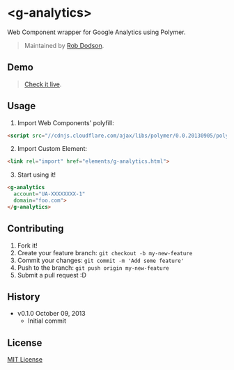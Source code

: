 # &lt;g-analytics&gt;

Web Component wrapper for Google Analytics using Polymer.

> Maintained by [Rob Dodson](https://github.com/robdodson).

## Demo

> [Check it live](http://robdodson.github.io/g-analytics).

## Usage

1. Import Web Components' polyfill:

  ```html
  <script src="//cdnjs.cloudflare.com/ajax/libs/polymer/0.0.20130905/polymer.min.js"></script>
  ```

2. Import Custom Element:

  ```html
  <link rel="import" href="elements/g-analytics.html">
  ```

3. Start using it!

  ```html
  <g-analytics
    account="UA-XXXXXXXX-1"
    domain="foo.com">
  </g-analytics>
  ```

## Contributing

1. Fork it!
2. Create your feature branch: `git checkout -b my-new-feature`
3. Commit your changes: `git commit -m 'Add some feature'`
4. Push to the branch: `git push origin my-new-feature`
5. Submit a pull request :D

## History

* v0.1.0 October 09, 2013
  * Initial commit

## License

[MIT License](http://opensource.org/licenses/MIT)